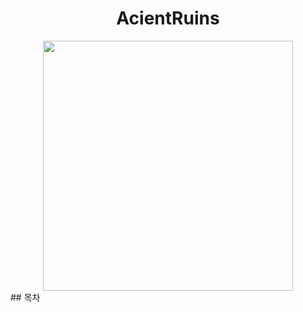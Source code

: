# <div align=center> AcientRuins </div>
<div align=center> <img src="./ImageFolder/GamePoster.png" width="400" heigh="600"> </div>
## 목차
